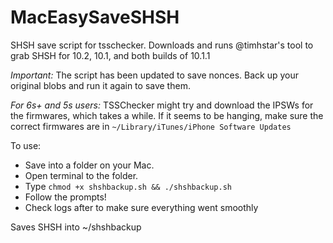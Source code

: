 # MacEasySaveSHSH

SHSH save script for tsschecker. Downloads and runs @timhstar's tool to grab SHSH for 10.2, 10.1, and both builds of 10.1.1

*Important:* The script has been updated to save nonces. Back up your original blobs and run it again to save them. 

*For 6s+ and 5s users:* TSSChecker might try and download the IPSWs for the firmwares, which takes a while. If it seems to be hanging, make sure the correct firmwares are in `~/Library/iTunes/iPhone Software Updates`

To use: 

- Save into a folder on your Mac.
- Open terminal to the folder. 
- Type `chmod +x shshbackup.sh && ./shshbackup.sh`
- Follow the prompts!
- Check logs after to make sure everything went smoothly

Saves SHSH into ~/shshbackup
